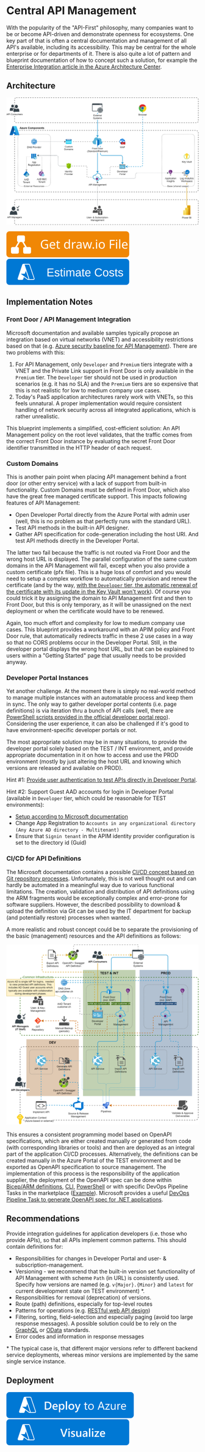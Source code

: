 ﻿# Central API Management
With the popularity of the "API-First" philosophy, many companies want to be or become API-driven and demonstrate openness for ecosystems. One key part of that is often a central documentation and management of all API's available, including its accessibility. This may be central for the whole enterprise or for departments of it. There is also quite a lot of pattern and blueprint documentation of how to concept such a solution, for example the [Enterprise Integration article in the Azure Architecture Center](https://docs.microsoft.com/en-us/azure/architecture/reference-architectures/enterprise-integration/basic-enterprise-integration).

## Architecture
![Architecture](./Architecture.png)

[![Get draw.io File](https://github.com/garaio/AzureRecipes/raw/master/Resources/getdrawiobutton.svg?sanitize=true)](./Architecture.drawio)
[![Estimate](https://github.com/garaio/AzureRecipes/raw/master/Resources/estimatebutton.svg?sanitize=true)](https://azure.com/e/264b516d38b5434a88569c0221b8e2a4)

## Implementation Notes
### Front Door / API Management Integration
Microsoft documentation and available samples typically propose an integration based on virtual networks (VNET) and accessibility restrictions based on that (e.g. [Azure security baseline for API Management](https://docs.microsoft.com/en-us/security/benchmark/azure/baselines/api-management-security-baseline)).
There are two problems with this:
1. For API Management, only `Developer` and `Premium` tiers integrate with a VNET and the Private Link support in Front Door is only available in the `Premium` tier. The `Developer` tier should not be used in production scenarios (e.g. it has no SLA) and the `Premium` tiers are so expensive that this is not realistic for low to medium company use cases.
1. Today's PaaS application architectures rarely work with VNETs, so this feels unnatural. A proper implementation would require consistent handling of network security across all integrated applications, which is rather unrealistic.

This blueprint implements a simplified, cost-efficient solution: An API Management policy on the root level validates, that the traffic comes from the correct Front Door instance by evaluating the secret Front Door identifier transmitted in the HTTP header of each request.

### Custom Domains
This is another pain point when placing API management behind a front door (or other entry service) with a lack of support from built-in functionality. Custom Domains must be defined in Front Door, which also have the great free managed certificate support. This impacts following features of API Management:
* Open Developer Portal directly from the Azure Portal with admin user (well, this is no problem as that perfectly runs with the standard URL).
* Test API methods in the built-in API designer.
* Gather API specification for code-generation including the host URI. And test API methods directly in the Developer Portal.

The latter two fail because the traffic is not routed via Front Door and the wrong host URL is displayed. The parallel configuration of the same custom domains in the API Management will fail, except when you also provide a custom certificate (pfx file). This is a huge loss of comfort and you would need to setup a complex workflow to automatically provision and renew the certificate (and by the way, [with the `Developer` tier, the automatic renewal of the certificate with its update in the Key Vault won't work](https://docs.microsoft.com/en-us/azure/api-management/configure-custom-domain?tabs=key-vault#domain-certificate-options)). Of course you could trick it by assigning the domain to API Management first and then to Front Door, but this is only temporary, as it will be unassigned on the next deployment or when the certificate would have to be renewed.

Again, too much effort and complexity for low to medium company use cases. This blueprint provides a workaround with an APIM policy and Front Door rule, that automatically redirects traffic in these 2 use cases in a way so that no CORS problems occur in the Developer Portal. Still, in the developer portal displays the wrong host URL, but that can be explained to users within a "Getting Started" page that usually needs to be provided anyway.

### Developer Portal Instances
Yet another challenge. At the moment there is simply no real-world method to manage multiple instances with an automatable process and keep them in sync. The only way to gather developer portal contents (i.e. page definitions) is via iteration thru a bunch of API calls (well, there are [PowerShell scripts provided in the official developer portal repo](https://github.com/Azure/api-management-developer-portal/tree/master/scripts.v3)). Considering the user experience, it can also be challenged if it's good to have environment-specific developer portals or not.

The most appropriate solution may be in many situations, to provide the developer portal solely based on the TEST / INT environment, and provide appropriate documentation in it on how to access and use the PROD environment (mostly by just altering the host URL and knowing which versions are released and available on PROD).

Hint #1: [Provide user authentication to test APIs directly in Developer Portal](https://docs.microsoft.com/en-us/azure/api-management/api-management-howto-protect-backend-with-aad).

Hint #2: Support Guest AAD accounts for login in Developer Portal (available in `Developer` tier, which could be reasonable for TEST environments):
* [Setup according to Microsoft documentation](https://docs.microsoft.com/en-us/azure/api-management/api-management-howto-aad)
* Change App Registration to `Accounts in any organizational directory (Any Azure AD directory - Multitenant)`
* Ensure that `Signin tenant` in the APIM identity provider configuration is set to the directory id (Guid)

### CI/CD for API Definitions
The Microsoft documentation contains a possible [CI/CD concept based on Git repository processes](https://docs.microsoft.com/en-us/azure/api-management/devops-api-development-templates). Unfortunately, this is not well thought out and can hardly be automated in a meaningful way due to various functional limitations. The creation, validation and distribution of API definitions using the ARM fragments would be exceptionally complex and error-prone for software suppliers. However, the described possibility to download & upload the definition via Git can be used by the IT department for backup (and potentially restore) processes when wanted.

A more realistic and robust concept could be to separate the provisioning of the basic (management) resources and the API definitions as follows:

![CI/CD Concept](./CICD-Concept.png)

This ensures a consistent programming model based on OpenAPI specifications, which are either created manually or generated from code (with corresponding libraries or tools) and then are deployed as an integral part of the application CI/CD processes. Alternatively, the definitions can be created manually in the Azure Portal of the TEST environment and be exported as OpenAPI specification to source management.
The implementation of this process is the responsibility of the application supplier, the deployment of the OpenAPI spec can be done within [Bicep/ARM definitions](https://docs.microsoft.com/en-us/azure/templates/microsoft.apimanagement/service/apis), [CLI](https://docs.microsoft.com/en-us/cli/azure/apim/api), [PowerShell](https://docs.microsoft.com/en-us/powershell/module/az.apimanagement/import-azapimanagementapi) or with specific DevOps Pipeline Tasks in the marketplace ([Example](https://marketplace.visualstudio.com/items?itemName=stephane-eyskens.apim)). Microsoft provides a useful [DevOps Pipeline Task to generate OpenAPI spec for .NET applications](https://marketplace.visualstudio.com/items?itemName=ms-openapi.OpenApiDocumentTools).

## Recommendations
Provide integration guidelines for application developers (i.e. those who provide APIs), so that all APIs implement common patterns. This should contain definitions for:
* Responsibilities for changes in Developer Portal and user- & subscription-management.
* Versioning - we recommend that the built-in version set functionality of API Management with scheme `Path` (in URL) is consistently used. Specify how versions are named (e.g. `v{Major}.{Minor}` and `latest` for current development state on TEST environment) *.
* Responsibilities for removal (deprecation) of versions.
* Route (path) definitions, especially for top-level routes
* Patterns for operations (e.g. [RESTful web API design](https://docs.microsoft.com/en-us/azure/architecture/best-practices/api-design))
* Filtering, sorting, field-selection and especially paging (avoid too large response messages). A possible solution could be to rely on the [GraphQL](https://graphql.org) or [OData](https://www.odata.org) standards.
* Error codes and information in response messages

\* The typical case is, that different major versions refer to different backend service deployments, whereas minor versions are implemented by the same single service instance.

## Deployment
[![Deploy to Azure](https://github.com/garaio/AzureRecipes/raw/master/Resources/deploybutton.svg?sanitize=true)](https://portal.azure.com/#create/Microsoft.Template/uri/https%3A%2F%2Fraw.githubusercontent.com%2Fgaraio%2FAzureRecipes%2Fmaster%2FBlueprints%2Fcentral-api-management%2Fazuredeploy.json)
[![Visualize](https://github.com/garaio/AzureRecipes/raw/master/Resources/visualizebutton.svg?sanitize=true)](http://armviz.io/#/?load=https%3A%2F%2Fraw.githubusercontent.com%2Fgaraio%2FAzureRecipes%2Fmaster%2FBlueprints%2Fcentral-api-management%2Fazuredeploy.json)